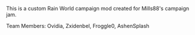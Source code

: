 This is a custom Rain World campaign mod created for Mills88's campaign jam.

Team Members: Ovidia, Zxidenbel, Froggle0, AshenSplash
